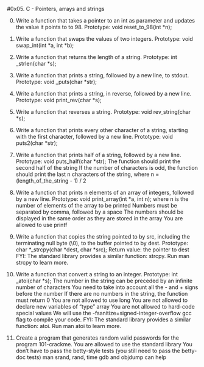 #0x05. C - Pointers, arrays and strings

0. Write a function that takes a pointer to an int as parameter and updates the value it points to to 98.
	Prototype: void reset_to_98(int *n);

1. Write a function that swaps the values of two integers.
	Prototype: void swap_int(int *a, int *b);

2. Write a function that returns the length of a string.
	Prototype: int _strlen(char *s);

3. Write a function that prints a string, followed by a new line, to stdout.
	Prototype: void _puts(char *str);

4. Write a function that prints a string, in reverse, followed by a new line.
	Prototype: void print_rev(char *s);

5. Write a function that reverses a string.
	Prototype: void rev_string(char *s);

6. Write a function that prints every other character of a string, starting with the first character, followed by a new line.
	Prototype: void puts2(char *str);

7. Write a function that prints half of a string, followed by a new line.
	Prototype: void puts_half(char *str);
	The function should print the second half of the string
	If the number of characters is odd, the function should print the last n characters of the string, where n = (length_of_the_string - 1) / 2

8. Write a function that prints n elements of an array of integers, followed by a new line.
	Prototype: void print_array(int *a, int n);
	where n is the number of elements of the array to be printed
	Numbers must be separated by comma, followed by a space
	The numbers should be displayed in the same order as they are stored in the array
	You are allowed to use printf

9. Write a function that copies the string pointed to by src, including the terminating null byte (\0), to the buffer pointed to by dest.
	Prototype: char *_strcpy(char *dest, char *src);
	Return value: the pointer to dest
	FYI: The standard library provides a similar function: strcpy. Run man strcpy to learn more.

10. Write a function that convert a string to an integer.
	Prototype: int _atoi(char *s);
	The number in the string can be preceded by an infinite number of characters
	You need to take into account all the - and + signs before the number
	If there are no numbers in the string, the function must return 0
	You are not allowed to use long
	You are not allowed to declare new variables of “type” array
	You are not allowed to hard-code special values
	We will use the -fsanitize=signed-integer-overflow gcc flag to compile your code.
	FYI: The standard library provides a similar function: atoi. Run man atoi to learn more.

11. Create a program that generates random valid passwords for the program 101-crackme.
	You are allowed to use the standard library
	You don’t have to pass the betty-style tests (you still need to pass the betty-doc tests)
	man srand, rand, time
	gdb and objdump can help
